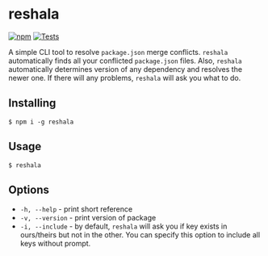 # reshala

[![npm](https://img.shields.io/npm/v/reshala?color=cc3534)](https://www.npmjs.com/package/reshala)
[![Tests](https://github.com/yungvldai/reshala/actions/workflows/main.yml/badge.svg)](https://github.com/yungvldai/reshala/actions/workflows/main.yml)

A simple CLI tool to resolve `package.json` merge conflicts.
`reshala` automatically finds all your conflicted `package.json` files.
Also, `reshala` automatically determines version of any dependency and resolves the newer one.
If there will any problems, `reshala` will ask you what to do.

## Installing
```
$ npm i -g reshala
```

## Usage
```
$ reshala
```

## Options

* `-h, --help` - print short reference
* `-v, --version` - print version of package
* `-i, --include` - by default, `reshala` will ask you if key exists in ours/theirs but not in the other. You can specify this option to include all keys without prompt.
